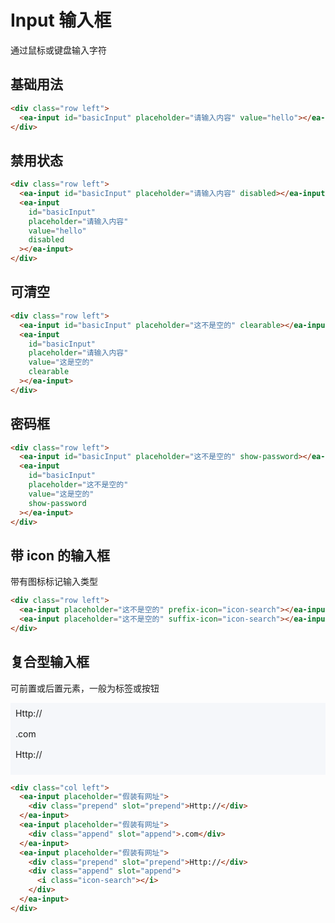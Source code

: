 <script setup>
import { onMounted, ref } from 'vue'

onMounted(() => {
  import('../index.js')
  import('./index.scss')

  // document.querySelector('#basicInput').addEventListener('change', (e) => {
  //   console.log(e.target.value)
  // })
})
</script>

<style lang="scss" scoped>
  .prepend,
  .append {
    background-color: #f5f7fa;
    padding: 0.5rem;
  }
</style>

# Input 输入框

通过鼠标或键盘输入字符

## 基础用法

<div class="row left">
    <ea-input id="basicInput" placeholder="请输入内容"></ea-input>
    <ea-input id="basicInput" placeholder="请输入内容" value="hello"></ea-input>
</div>

```html
<div class="row left">
  <ea-input id="basicInput" placeholder="请输入内容" value="hello"></ea-input>
</div>
```

## 禁用状态

<div class="row left">
    <ea-input id="basicInput" placeholder="请输入内容" disabled></ea-input>
    <ea-input id="basicInput" placeholder="请输入内容" value="hello" disabled></ea-input>
</div>

```html
<div class="row left">
  <ea-input id="basicInput" placeholder="请输入内容" disabled></ea-input>
  <ea-input
    id="basicInput"
    placeholder="请输入内容"
    value="hello"
    disabled
  ></ea-input>
</div>
```

## 可清空

<div class="row left">
    <ea-input id="basicInput" placeholder="这不是空的" clearable></ea-input>
    <ea-input id="basicInput" placeholder="请输入内容" value="这是空的" clearable></ea-input>
</div>

```html
<div class="row left">
  <ea-input id="basicInput" placeholder="这不是空的" clearable></ea-input>
  <ea-input
    id="basicInput"
    placeholder="请输入内容"
    value="这是空的"
    clearable
  ></ea-input>
</div>
```

## 密码框

<div class="row left">
    <ea-input id="basicInput" placeholder="这不是空的" show-password></ea-input>
    <ea-input id="basicInput" placeholder="这不是空的" value="这是空的" show-password></ea-input>
</div>

```html
<div class="row left">
  <ea-input id="basicInput" placeholder="这不是空的" show-password></ea-input>
  <ea-input
    id="basicInput"
    placeholder="这不是空的"
    value="这是空的"
    show-password
  ></ea-input>
</div>
```

## 带 icon 的输入框

带有图标标记输入类型

<div class="row left">
    <ea-input placeholder="这不是空的" prefix-icon="icon-search"></ea-input>
    <ea-input placeholder="这不是空的" suffix-icon="icon-search"></ea-input>
</div>

```html
<div class="row left">
  <ea-input placeholder="这不是空的" prefix-icon="icon-search"></ea-input>
  <ea-input placeholder="这不是空的" suffix-icon="icon-search"></ea-input>
</div>
```

## 复合型输入框

可前置或后置元素，一般为标签或按钮

<div class="col left">
    <ea-input placeholder="假装有网址">
      <div class="prepend" slot="prepend">Http://</div>
    </ea-input>
    <ea-input placeholder="假装有网址">
      <div class="append" slot="append">.com</div>
    </ea-input>
    <ea-input placeholder="假装有网址">
      <div class="prepend" slot="prepend">Http://</div>
      <div class="append" slot="append">
        <i class="icon-search"></i>
      </div>
    </ea-input>
</div>

```html
<div class="col left">
  <ea-input placeholder="假装有网址">
    <div class="prepend" slot="prepend">Http://</div>
  </ea-input>
  <ea-input placeholder="假装有网址">
    <div class="append" slot="append">.com</div>
  </ea-input>
  <ea-input placeholder="假装有网址">
    <div class="prepend" slot="prepend">Http://</div>
    <div class="append" slot="append">
      <i class="icon-search"></i>
    </div>
  </ea-input>
</div>
```

<!-- ## 尺寸 -->

<!-- ## 带输入建议

根据输入内容提供对应的输入建议 -->

<!-- ## 远程搜索

从服务端搜索数据 -->

<!-- ## 输入长度限制 -->
